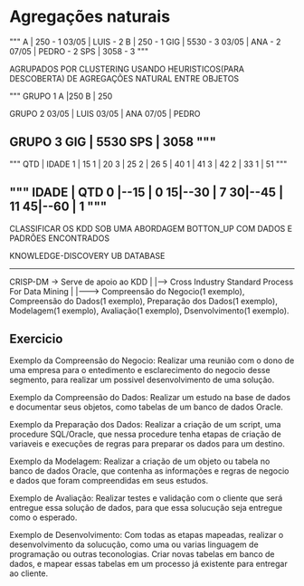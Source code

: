 # Agregações naturais
"""
A | 250 - 1
03/05 | LUIS - 2
B | 250 - 1
GIG | 5530 - 3
03/05 | ANA - 2
07/05 | PEDRO - 2
SPS | 3058 - 3
"""

AGRUPADOS POR CLUSTERING
USANDO HEURISTICOS(PARA DESCOBERTA) DE AGREGAÇÕES NATURAL ENTRE OBJETOS

"""
GRUPO 1
A |250
B | 250

GRUPO 2
03/05 | LUIS
03/05 | ANA
07/05 | PEDRO

GRUPO 3
GIG | 5530
SPS | 3058
"""
--------------------------------------

"""
QTD | IDADE
1   |   15
1   |   20
3   |   25
2   |   26
5   |   40
1   |   41
3   |   42
2   |   33
1   |   51
"""

"""
IDADE   | QTD
0 |--15 | 0
15|--30 | 7
30|--45 | 11
45|--60 | 1
"""
----------------------------------------

CLASSIFICAR OS KDD SOB UMA ABORDAGEM BOTTON_UP COM DADOS E PADRÕES ENCONTRADOS

KNOWLEDGE-DISCOVERY UB DATABASE

---------------------------------------
CRISP-DM -> Serve de apoio ao KDD
|
|--> Cross Industry Standard Process For Data Mining 
      |
      |---> Compreensão do Negocio(1 exemplo), 
            Compreensão do Dados(1 exemplo), 
            Preparação dos Dados(1 exemplo), 
            Modelagem(1 exemplo), 
            Avaliação(1 exemplo),
            Dsenvolvimento(1 exemplo).

## Exercicio
Exemplo da Compreensão do Negocio: Realizar uma reunião com o dono de uma empresa para o entedimento e esclarecimento do negocio desse segmento, para realizar um possivel desenvolvimento de uma solução.

Exemplo da Compreensão do Dados: Realizar um estudo na base de dados e documentar seus objetos, como tabelas de um banco de dados Oracle.

Exemplo da Preparação dos Dados: Realizar a criação de um script, uma procedure SQL/Oracle, que nessa procedure tenha etapas de criação de variaveis e execuções de regras para preparar os dados para um destino.

Exemplo da Modelagem: Realizar a criação de um objeto ou tabela no banco de dados Oracle, que contenha as informações e regras de negocio e dados que foram compreendidas em seus estudos. 

Exemplo de Avaliação: Realizar testes e validação com o cliente que será entregue essa solução de dados, para que essa solucução seja entregue como o esperado.

Exemplo de Desenvolvimento: Com todas as etapas mapeadas, realizar o desenvolvimento da solucução, como uma ou varias linguagem de programação ou outras teconologias. Criar novas tabelas em banco de dados, e mapear essas tabelas em um processo já existente para entregar ao cliente.